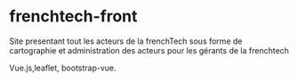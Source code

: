# frenchtech-front
Site presentant tout les acteurs de la frenchTech sous forme de cartographie et administration des acteurs pour les gérants de la frenchtech

Vue.js,leaflet, bootstrap-vue.
